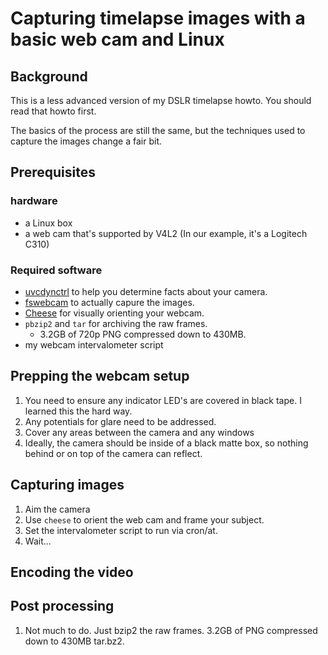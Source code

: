 # Capturing timelapse images with a basic web cam and Linux

## Background

This is a less advanced version of my DSLR timelapse howto.  You should read that howto first.

The basics of the process are still the same, but the techniques used to capture the images change a fair bit.

## Prerequisites

### hardware

* a Linux box
* a web cam that\'s supported by V4L2 (In our example, it\'s a Logitech C310)

### Required software

* [uvcdynctrl](https://sourceforge.net/projects/libwebcam/) to help you determine facts about your camera.
* [fswebcam](https://www.sanslogic.co.uk/fswebcam/) to actually capure the images.
* [Cheese](https://wiki.gnome.org/Apps/Cheese) for visually orienting your webcam.
* `pbzip2` and `tar` for archiving the raw frames.
  * 3.2GB of 720p PNG compressed down to 430MB.
* my webcam intervalometer script

## Prepping the webcam setup

1. You need to ensure any indicator LED\'s are covered in black tape.  I learned this the hard way.
2. Any potentials for glare need to be addressed.
  1. Cover any areas between the camera and any windows
  2. Ideally, the camera should be inside of a black matte box, so nothing behind or on top of the camera can reflect.

## Capturing images

1. Aim the camera
  1. Use `cheese` to orient the web cam and frame your subject.
2. Set the intervalometer script to run via cron/at.
3. Wait...

## Encoding the video
<!-- `mencoder mf://*.png -mf fps=30:type=png -oac copy -ovc x264 -x264encopts threads=0 -idx -o timelapse.avi` -->

## Post processing

1. Not much to do.  Just bzip2 the raw frames.  3.2GB of PNG compressed down to 430MB tar.bz2.
